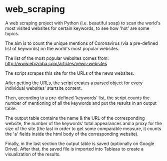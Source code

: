 # web_scraping
A web scraping project with Python (i.e. beautiful soap) to scan the world's most visited websites for certain keywords, to see how 'hot' are some topics.

The aim is to count the unique mentions of Coronavirus (via a pre-defined list of keywords) on the world's most popular websites.

The list of the most popular websites comes from: http://www.ebizmba.com/articles/news-websites

The script scrapes this site for the URLs of the news websites.

After getting the URLs, the script creates a parsed object for every individual websites' startsite content.

Then, according to a pre-defined 'keywords' list, the script counts the number of mentioning of all the keywords and put the results in an output table.

The output table contains the name & the URL of the corresponding website, the number of the keywords' total appearances and a proxy for the size of the site (the last in order to get some comparable measure, it counts the 'a' fields inside the html body of the corresponding website).

Finally, in the last section the output table is saved (optionally on Google Drive). After that, the saved file is imported into Tableau to create a visualization of the results.
